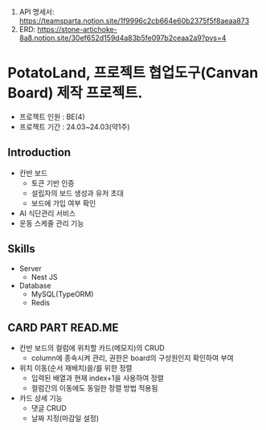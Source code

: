 1. API 명세서: https://teamsparta.notion.site/1f9996c2cb664e60b2375f5f8aeaa873
2. ERD: https://stone-artichoke-8a8.notion.site/30ef652d159d4a83b5fe097b2ceaa2a9?pvs=4


# PotatoLand, 프로젝트 협업도구(Canvan Board) 제작 프로젝트.
- 프로젝트 인원 : BE(4)
- 프로젝트 기간 : 24.03~24.03(약1주)
  
## Introduction

- 칸반 보드
  - 토큰 기반 인증
  - 설립자의 보드 생성과 유저 초대
  - 보드에 가입 여부 확인
- AI 식단관리 서비스
- 운동 스케줄 관리 기능

## Skills
- Server
  - Nest JS
- Database
  - MySQL(TypeORM)
  - Redis

## CARD PART READ.ME
- 칸반 보드의 컬럼에 위치할 카드(메모지)의 CRUD
  - column에 종속시켜 관리, 권한은 board의 구성원인지 확인하여 부여
- 위치 이동(순서 재배치)을/를 위한  정렬
  - 입력된 배열과 현재 index+1을 사용하여 정렬
  - 컬럼간의 이동에도 동일한 정렬 방법 적용됨
- 카드 상세 기능
  - 댓글 CRUD
  - 날짜 지정(마감일 설정)

